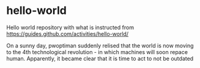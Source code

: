 # hello-world
Hello world repository with what is instructed from https://guides.github.com/activities/hello-world/

On a sunny day, pwoptiman suddenly relised that the world is now moving to the 4th technological revolution - in which machines will soon repace human. Apparently, it became clear that it is time to act to not be outdated
